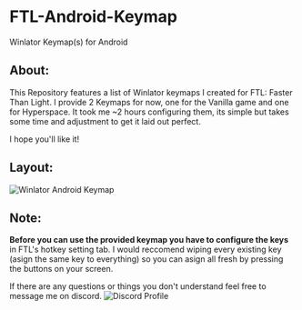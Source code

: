 # FTL-Android-Keymap
Winlator Keymap(s) for Android

## About:
This Repository features a list of Winlator keymaps I created for FTL: Faster Than Light. 
I provide 2 Keymaps for now, one for the Vanilla game and one for Hyperspace. 
It took me ~2 hours configuring them, its simple but takes some time and adjustment to get it laid out perfect.


I hope you'll like it!

## Layout:
![Winlator Android Keymap](https://github.com/The-Dumb-Dino/FTL-Android-Keymap/assets/77470472/fb1a0b42-641d-41f4-b78b-16bd9b0a06d1)


## Note:
**Before you can use the provided keymap you have to configure the keys** in FTL's hotkey setting tab. I would reccomend wiping every existing key (asign the same key to everything) so you can asign all fresh by pressing the buttons on your screen. 

If there are any questions or things you don't understand feel free to message me on discord.
![Discord Profile](https://github.com/The-Dumb-Dino/FTL-Android-Keymap/assets/77470472/c66c5a50-5a23-4732-8db0-8e6326e22663)
